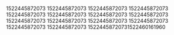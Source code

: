 1522445872073
1522445872073
1522445872073
1522445872073
1522445872073
1522445872073
1522445872073
1522445872073
1522445872073
1522445872073
1522445872073
1522445872073
1522445872073
1522445872073
15224458720731522460161960